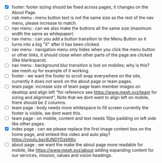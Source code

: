 - [x] footer: footer sizing should be fixed across pages, it changes on the About Page.
- [ ] nab menu : menu button text is not the same size as the rest of the nav menu, please increase to match.
- [ ] nav menu : can we also make the buttons all the same size (maximum width the same as whitepaper)
- [ ] nav menu : can you add a button transition to the Menu Button so it turns into a big "X" after it has been clicked.
- [ ] nav menu : navigation menu only hides when you click the menu button or other links, it should close when other parts of the page are clicked (like blankspace).
- [ ] nav menu : background blur transition is lost on mobiles; why is this? see mesh.xy for example of it working.
- [ ] footer : we want the footer to scroll snap everywhere on the site, currently it does not work on the about page or team pages.
- [ ] team page: increase size of team page team member images on desktop and align left "for reference see https://www.mesh.xyz/team for sizing and alignment", Note that we dont want to align left on mobile, there should be 2 columns.
- [ ] team page : body needs more whitespace to fill screen currently the footer is visible, we dont want this.
- [ ] team page : on mobile, content and text needs 10px padding on left side like other pages.
- [x] index page : can we please replace the first image content box on the home page, and embed this video and auto play? https://youtu.be/4UNDYDzkK6o
- [ ] about page : we want the make the about page more readable for mobile, like https://www.mesh.xyz/about adding expanding content for our services, mission, values and vision headings.
